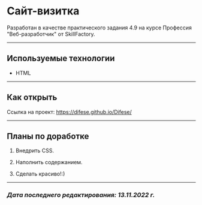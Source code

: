 # Сайт-визитка

Разработан в качестве практического задания 4.9 на курсе Профессия "Веб-разработчик" от SkillFactory.

***

## Используемые технологии

* HTML

***

## Как открыть

Ссылка на проект: https://difese.github.io/Difese/

***

## Планы по доработке

1. Внедрить СSS.

2. Наполнить содержанием.

3. Сделать красиво!:)

***

### *Дата последнего редактирования: 13.11.2022 г.*
